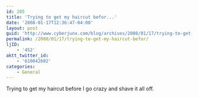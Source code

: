 ```yaml
---
id: 285
title: 'Trying to get my haircut befor...'
date: '2008-01-17T12:36:47-04:00'
layout: post
guid: 'http://www.cyberjunx.com/blog/archives/2008/01/17/trying-to-get-my-haircut-befor/'
permalink: /2008/01/17/trying-to-get-my-haircut-befor/
ljID:
    - '452'
aktt_twitter_id:
    - '610042602'
categories:
    - General
---
```


Trying to get my haircut before I go crazy and shave it all off.